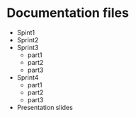 # Documentation files

- Spint1
- Sprint2
- Sprint3
  - part1
  - part2
  - part3
- Sprint4
  - part1
  - part2
  - part3
- Presentation slides
